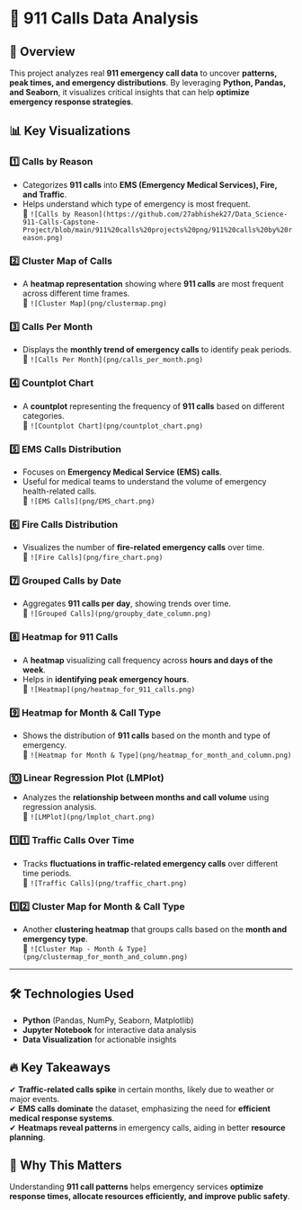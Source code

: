 # 🚨 911 Calls Data Analysis  

## 📌 Overview  

This project analyzes real **911 emergency call data** to uncover **patterns, peak times, and emergency distributions**. By leveraging **Python, Pandas, and Seaborn**, it visualizes critical insights that can help **optimize emergency response strategies**.  

## 📊 Key Visualizations  

### 1️⃣ Calls by Reason  
- Categorizes **911 calls** into **EMS (Emergency Medical Services), Fire, and Traffic**.  
- Helps understand which type of emergency is most frequent.  
📍 `![Calls by Reason](https://github.com/27abhishek27/Data_Science-911-Calls-Capstone-Project/blob/main/911%20calls%20projects%20png/911%20calls%20by%20reason.png)`

### 2️⃣ Cluster Map of Calls  
- A **heatmap representation** showing where **911 calls** are most frequent across different time frames.  
📍 `![Cluster Map](png/clustermap.png)`

### 3️⃣ Calls Per Month  
- Displays the **monthly trend of emergency calls** to identify peak periods.  
📍 `![Calls Per Month](png/calls_per_month.png)`

### 4️⃣ Countplot Chart  
- A **countplot** representing the frequency of **911 calls** based on different categories.  
📍 `![Countplot Chart](png/countplot_chart.png)`

### 5️⃣ EMS Calls Distribution  
- Focuses on **Emergency Medical Service (EMS) calls**.  
- Useful for medical teams to understand the volume of emergency health-related calls.  
📍 `![EMS Calls](png/EMS_chart.png)`

### 6️⃣ Fire Calls Distribution  
- Visualizes the number of **fire-related emergency calls** over time.  
📍 `![Fire Calls](png/fire_chart.png)`

### 7️⃣ Grouped Calls by Date  
- Aggregates **911 calls per day**, showing trends over time.  
📍 `![Grouped Calls](png/groupby_date_column.png)`

### 8️⃣ Heatmap for 911 Calls  
- A **heatmap** visualizing call frequency across **hours and days of the week**.  
- Helps in **identifying peak emergency hours**.  
📍 `![Heatmap](png/heatmap_for_911_calls.png)`

### 9️⃣ Heatmap for Month & Call Type  
- Shows the distribution of **911 calls** based on the month and type of emergency.  
📍 `![Heatmap for Month & Type](png/heatmap_for_month_and_column.png)`

### 🔟 Linear Regression Plot (LMPlot)  
- Analyzes the **relationship between months and call volume** using regression analysis.  
📍 `![LMPlot](png/lmplot_chart.png)`

### 1️⃣1️⃣ Traffic Calls Over Time  
- Tracks **fluctuations in traffic-related emergency calls** over different time periods.  
📍 `![Traffic Calls](png/traffic_chart.png)`

### 1️⃣2️⃣ Cluster Map for Month & Call Type  
- Another **clustering heatmap** that groups calls based on the **month and emergency type**.  
📍 `![Cluster Map - Month & Type](png/clustermap_for_month_and_column.png)`

---

## 🛠 Technologies Used  

- **Python** (Pandas, NumPy, Seaborn, Matplotlib)  
- **Jupyter Notebook** for interactive data analysis  
- **Data Visualization** for actionable insights  

## 🔥 Key Takeaways  

✔ **Traffic-related calls spike** in certain months, likely due to weather or major events.  
✔ **EMS calls dominate** the dataset, emphasizing the need for **efficient medical response systems**.  
✔ **Heatmaps reveal patterns** in emergency calls, aiding in better **resource planning**.  

## 🚀 Why This Matters  

Understanding **911 call patterns** helps emergency services **optimize response times, allocate resources efficiently, and improve public safety**.  

